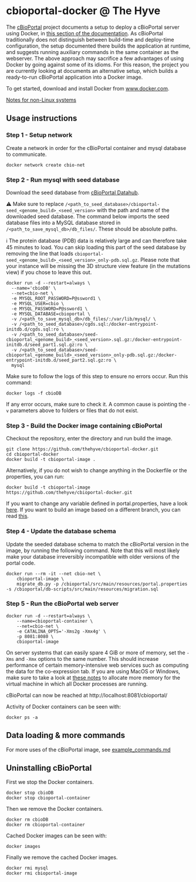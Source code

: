 # cbioportal-docker @ The Hyve

The [cBioPortal](https://github.com/cBioPortal/cbioportal) project documents a setup to deploy a cBioPortal server using Docker, in [this section of the documentation](https://cbioportal.readthedocs.io/en/latest/#docker). As cBioPortal traditionally does not distinguish between build-time and deploy-time configuration, the setup documented there builds the application at runtime, and suggests running auxiliary commands in the same container as the webserver. The above approach may sacrifice a few advantages of using Docker by going against some of its idioms. For this reason, the project you are currently looking at documents an alternative setup, which builds a ready-to-run cBioPortal application into a Docker image.

To get started, download and install Docker from www.docker.com.

[Notes for non-Linux systems](notes-for-non-linux.md)

## Usage instructions ##

### Step 1 - Setup network ###
Create a network in order for the cBioPortal container and mysql database to communicate.
```
docker network create cbio-net
```

### Step 2 - Run mysql with seed database ###
Download the seed database from [cBioPortal Datahub](https://github.com/cBioPortal/datahub/blob/master/seedDB/README.md).

:warning: Make sure to replace `/<path_to_seed_database>/cbioportal-seed_<genome_build>_<seed_version>` with the path and name of the downloaded seed database. The command below imports the seed database files into a MySQL database stored in `/<path_to_save_mysql_db>/db_files/`. These should be absolute paths.

:information_source: The protein database (PDB) data is relatively large and can therefore take 45 minutes to load. You can skip loading this part of the seed database by removing the line that loads `cbioportal-seed_<genome_build>_<seed_version>_only-pdb.sql.gz`. Please note that your instance will be missing the 3D structure view feature (in the mutations view) if you chose to leave this out.

```
docker run -d --restart=always \
  --name='cbioDB' \
  --net=cbio-net \
  -e MYSQL_ROOT_PASSWORD=P@ssword1 \
  -e MYSQL_USER=cbio \
  -e MYSQL_PASSWORD=P@ssword1 \
  -e MYSQL_DATABASE=cbioportal \
  -v /<path_to_save_mysql_db>/db_files/:/var/lib/mysql/ \
  -v /<path_to_seed_database>/cgds.sql:/docker-entrypoint-initdb.d/cgds.sql:ro \
  -v /<path_to_seed_database>/seed-cbioportal_<genome_build>_<seed_version>.sql.gz:/docker-entrypoint-initdb.d/seed_part1.sql.gz:ro \
  -v /<path_to_seed_database>/seed-cbioportal_<genome_build>_<seed_version>_only-pdb.sql.gz:/docker-entrypoint-initdb.d/seed_part2.sql.gz:ro \
  mysql
```

Make sure to follow the logs of this step to ensure no errors occur. Run this command:
```
docker logs -f cbioDB
```
If any error occurs, make sure to check it. A common cause is pointing the `-v` parameters above to folders or files that do not exist.

### Step 3 - Build the Docker image containing cBioPortal ###
Checkout the repository, enter the directory and run build the image.

```
git clone https://github.com/thehyve/cbioportal-docker.git
cd cbioportal-docker
docker build -t cbioportal-image .
```

Alternatively, if you do not wish to change anything in the Dockerfile or the properties, you can run:

```
docker build -t cbioportal-image https://github.com/thehyve/cbioportal-docker.git
```

If you want to change any variable defined in portal.properties,
have a look [here](adjusting_portal.properties_configuration.md).
If you want to build an image based on a different branch, you can
read [this](adjusting_Dockerfile_configuration.md).

### Step 4 - Update the database schema ###
Update the seeded database schema to match the cBioPortal version
in the image, by running the following command. Note that this will
most likely make your database irreversibly incompatible with older
versions of the portal code.

```
docker run --rm -it --net cbio-net \
    cbioportal-image \
    migrate_db.py -p /cbioportal/src/main/resources/portal.properties -s /cbioportal/db-scripts/src/main/resources/migration.sql
```

### Step 5 - Run the cBioPortal web server ###
```
docker run -d --restart=always \
    --name=cbioportal-container \
    --net=cbio-net \
    -e CATALINA_OPTS='-Xms2g -Xmx4g' \
    -p 8081:8080 \
    cbioportal-image
```

On server systems that can easily spare 4 GiB or more of memory,
set the `-Xms` and `-Xmx` options to the same number. This should
increase performance of certain memory-intensive web services such
as computing the data for the co-expression tab. If you are using
MacOS or Windows, make sure to take a look at [these
notes](notes-for-non-linux.md) to allocate more memory for the
virtual machine in which all Docker processes are running.

cBioPortal can now be reached at http://localhost:8081/cbioportal/

Activity of Docker containers can be seen with:
```
docker ps -a
```

## Data loading & more commands ##

For more uses of the cBioPortal image, see [example_commands.md](example_commands.md)

## Uninstalling cBioPortal ##
First we stop the Docker containers.
```
docker stop cbioDB
docker stop cbioportal-container
```

Then we remove the Docker containers.
```
docker rm cbioDB
docker rm cbioportal-container
```

Cached Docker images can be seen with:
```
docker images
```

Finally we remove the cached Docker images.
```
docker rmi mysql
docker rmi cbioportal-image
```
